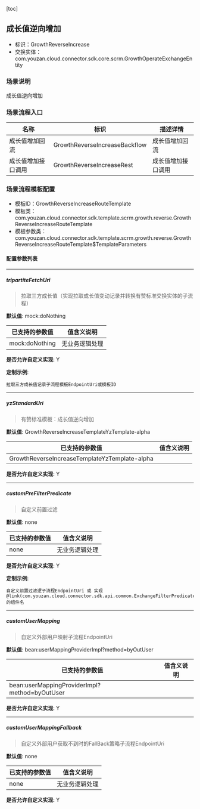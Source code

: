 [toc]

## 成长值逆向增加
- 标识：GrowthReverseIncrease
- 交换实体：com.youzan.cloud.connector.sdk.core.scrm.GrowthOperateExchangeEntity
### 场景说明
成长值逆向增加
### 场景流程入口

名称 | 标识 | 描述详情
---|---|---
成长值增加回流 | GrowthReverseIncreaseBackflow | 成长值增加回流
成长值增加接口调用 | GrowthReverseIncreaseRest | 成长值增加接口调用

### 场景流程模板配置
- 模板ID：GrowthReverseIncreaseRouteTemplate
- 模板类：com.youzan.cloud.connector.sdk.template.scrm.growth.reverse.GrowthReverseIncreaseRouteTemplate
- 模板参数类：com.youzan.cloud.connector.sdk.template.scrm.growth.reverse.GrowthReverseIncreaseRouteTemplate$TemplateParameters

#### 配置参数列表

---
##### tripartiteFetchUri
> 拉取三方成长值（实现拉取成长值变动记录并转换有赞标准交换实体的子流程）

**默认值**: mock:doNothing

已支持的参数值 | 值含义说明
---|---
mock:doNothing | 无业务逻辑处理

**是否允许自定义实现**: Y


**定制示例**:
```
拉取三方成长值记录子流程模板EndpointUri或模板ID
```
---
##### yzStandardUri
> 有赞标准模板：成长值逆向增加

**默认值**: GrowthReverseIncreaseTemplateYzTemplate-alpha

已支持的参数值 | 值含义说明
---|---
GrowthReverseIncreaseTemplateYzTemplate-alpha | 

**是否允许自定义实现**: Y

---
##### customPreFilterPredicate
> 自定义前置过滤

**默认值**: none

已支持的参数值 | 值含义说明
---|---
none | 无业务逻辑处理

**是否允许自定义实现**: Y


**定制示例**:
```
自定义前置过滤逻子流程EndpointUri 或 实现@link(com.youzan.cloud.connector.sdk.api.common.ExchangeFilterPredicate)的组件名
```
---
##### customUserMapping
> 自定义外部用户映射子流程EndpointUri

**默认值**: bean:userMappingProviderImpl?method=byOutUser

已支持的参数值 | 值含义说明
---|---
bean:userMappingProviderImpl?method=byOutUser | 

**是否允许自定义实现**: Y

---
##### customUserMappingFallback
> 自定义外部用户获取不到时的FallBack策略子流程EndpointUri

**默认值**: none

已支持的参数值 | 值含义说明
---|---
none | 无业务逻辑处理

**是否允许自定义实现**: Y


